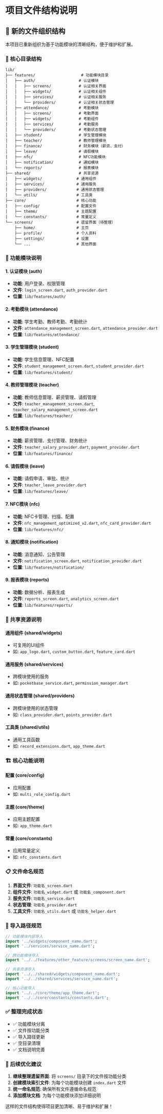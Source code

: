# 项目文件结构说明

## 📁 新的文件组织结构

本项目已重新组织为基于功能模块的清晰结构，便于维护和扩展。

### 🎯 核心目录结构

```
lib/
├── features/                    # 功能模块目录
│   ├── auth/                   # 认证模块
│   │   ├── screens/            # 认证相关界面
│   │   ├── widgets/            # 认证相关组件
│   │   ├── services/           # 认证相关服务
│   │   └── providers/          # 认证相关状态管理
│   ├── attendance/             # 考勤模块
│   │   ├── screens/            # 考勤界面
│   │   ├── widgets/            # 考勤组件
│   │   ├── services/           # 考勤服务
│   │   └── providers/          # 考勤状态管理
│   ├── student/                # 学生管理模块
│   ├── teacher/                # 教师管理模块
│   ├── finance/                # 财务模块（薪资、支付）
│   ├── leave/                  # 请假模块
│   ├── nfc/                    # NFC功能模块
│   ├── notification/           # 通知模块
│   └── reports/                # 报表模块
├── shared/                     # 共享资源
│   ├── widgets/               # 通用组件
│   ├── services/              # 通用服务
│   ├── providers/             # 通用状态管理
│   └── utils/                 # 工具类
├── core/                      # 核心功能
│   ├── config/                # 配置文件
│   ├── theme/                 # 主题配置
│   └── constants/             # 常量定义
└── screens/                   # 遗留界面（待整理）
    ├── home/                  # 主页
    ├── profile/               # 个人资料
    ├── settings/              # 设置
    └── ...                    # 其他界面
```

### 🔧 功能模块说明

#### 1. **认证模块 (auth)**
- **功能**: 用户登录、权限管理
- **文件**: `login_screen.dart`, `auth_provider.dart`
- **位置**: `lib/features/auth/`

#### 2. **考勤模块 (attendance)**
- **功能**: 学生考勤、教师考勤、考勤统计
- **文件**: `attendance_management_screen.dart`, `attendance_provider.dart`
- **位置**: `lib/features/attendance/`

#### 3. **学生管理模块 (student)**
- **功能**: 学生信息管理、NFC配置
- **文件**: `student_management_screen.dart`, `student_provider.dart`
- **位置**: `lib/features/student/`

#### 4. **教师管理模块 (teacher)**
- **功能**: 教师信息管理、薪资管理、请假管理
- **文件**: `teacher_management_screen.dart`, `teacher_salary_management_screen.dart`
- **位置**: `lib/features/teacher/`

#### 5. **财务模块 (finance)**
- **功能**: 薪资管理、支付管理、财务统计
- **文件**: `teacher_salary_provider.dart`, `payment_provider.dart`
- **位置**: `lib/features/finance/`

#### 6. **请假模块 (leave)**
- **功能**: 请假申请、审批、统计
- **文件**: `teacher_leave_provider.dart`
- **位置**: `lib/features/leave/`

#### 7. **NFC模块 (nfc)**
- **功能**: NFC卡管理、扫描、配置
- **文件**: `nfc_management_optimized_v2.dart`, `nfc_card_provider.dart`
- **位置**: `lib/features/nfc/`

#### 8. **通知模块 (notification)**
- **功能**: 消息通知、公告管理
- **文件**: `notification_screen.dart`, `notification_provider.dart`
- **位置**: `lib/features/notification/`

#### 9. **报表模块 (reports)**
- **功能**: 数据分析、报表生成
- **文件**: `reports_screen.dart`, `analytics_screen.dart`
- **位置**: `lib/features/reports/`

### 🎨 共享资源说明

#### **通用组件 (shared/widgets)**
- 可复用的UI组件
- 如: `app_logo.dart`, `custom_button.dart`, `feature_card.dart`

#### **通用服务 (shared/services)**
- 跨模块使用的服务
- 如: `pocketbase_service.dart`, `permission_manager.dart`

#### **通用状态管理 (shared/providers)**
- 跨模块使用的状态管理
- 如: `class_provider.dart`, `points_provider.dart`

#### **工具类 (shared/utils)**
- 通用工具函数
- 如: `record_extensions.dart`, `app_theme.dart`

### 🏗️ 核心功能说明

#### **配置 (core/config)**
- 应用配置
- 如: `multi_role_config.dart`

#### **主题 (core/theme)**
- 应用主题配置
- 如: `app_theme.dart`

#### **常量 (core/constants)**
- 应用常量定义
- 如: `nfc_constants.dart`

### 📋 文件命名规范

1. **界面文件**: `功能名_screen.dart`
2. **组件文件**: `功能名_widget.dart` 或 `功能名_component.dart`
3. **服务文件**: `功能名_service.dart`
4. **状态管理**: `功能名_provider.dart`
5. **工具文件**: `功能名_utils.dart` 或 `功能名_helper.dart`

### 🔄 导入路径规范

```dart
// 功能模块内部导入
import '../widgets/component_name.dart';
import '../services/service_name.dart';

// 跨功能模块导入
import '../../features/other_feature/screens/screen_name.dart';

// 共享资源导入
import '../../shared/widgets/component_name.dart';
import '../../shared/services/service_name.dart';

// 核心功能导入
import '../../core/theme/app_theme.dart';
import '../../core/constants/constants.dart';
```

### ✅ 整理完成状态

- ✅ 功能模块分离
- ✅ 文件按功能分类
- ✅ 导入路径更新
- ✅ 空目录清理
- ✅ 文档说明完善

### 🚀 后续优化建议

1. **继续整理遗留界面**: 将 `screens/` 目录下的文件按功能分类
2. **创建模块索引文件**: 为每个功能模块创建 `index.dart` 文件
3. **统一命名规范**: 确保所有文件遵循命名规范
4. **添加模块文档**: 为每个功能模块添加详细说明

这样的文件结构使得项目更加清晰、易于维护和扩展！

